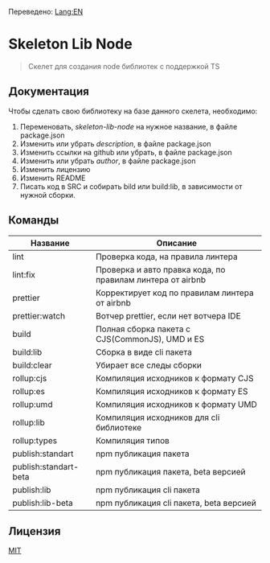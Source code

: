 Переведено: [Lang:EN](https://github.com/ManushovRodion/skeleton-lib-node/blob/master/README-EN.md)

# Skeleton Lib Node

> Скелет для создания node библиотек с поддержкой TS

## Документация

Чтобы сделать свою библиотеку на базе данного скелета, необходимо:

1. Переменовать, _skeleton-lib-node_ на нужное название, в файле package.json
2. Изменить или убрать _description_, в файле package.json
3. Изменить ссылки на github или убрать, в файле package.json
4. Изменить или убрать _author_, в файле package.json
5. Изменить лицензию
6. Изменить README
7. Писать код в SRC и собирать bild или build:lib, в зависимости от нужной сборки.

## Команды

| Название              | Описание                                                   |
| --------------------- | ---------------------------------------------------------- |
| lint                  | Проверка кода, на правила линтера                          |
| lint:fix              | Проверка и авто правка кода, по правилам линтера от airbnb |
| prettier              | Корректирует код по правилам линтера от airbnb             |
| prettier:watch        | Вотчер prettier, если нет вотчера IDE                      |
| build                 | Полная сборка пакета с CJS(CommonJS), UMD и ES             |
| build:lib             | Сборка в виде cli пакета                                   |
| build:clear           | Убирает все следы сборки                                   |
| rollup:cjs            | Компиляция исходников к формату CJS                        |
| rollup:es             | Компиляция исходников к формату ES                         |
| rollup:umd            | Компиляция исходников к формату UMD                        |
| rollup:lib            | Компиляция исходников для cli библиотеке                   |
| rollup:types          | Компиляция типов                                           |
| publish:standart      | npm публикация пакета                                      |
| publish:standart-beta | npm публикация пакета, beta версией                        |
| publish:lib           | npm публикация cli пакета                                  |
| publish:lib-beta      | npm публикация cli пакета, beta версией                    |

## Лицензия

[MIT](https://github.com/ManushovRodion/skeleton-lib-node/blob/master/LICENSE)
